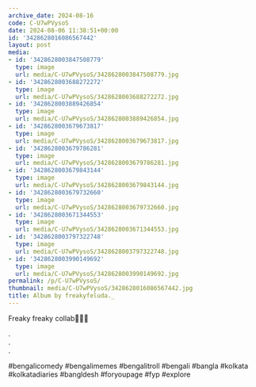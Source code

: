 ```yaml
---
archive_date: 2024-08-16
code: C-U7wPVysoS
date: 2024-08-06 11:38:51+00:00
id: '3428628016086567442'
layout: post
media:
- id: '3428628003847508779'
  type: image
  url: media/C-U7wPVysoS/3428628003847508779.jpg
- id: '3428628003688272272'
  type: image
  url: media/C-U7wPVysoS/3428628003688272272.jpg
- id: '3428628003889426854'
  type: image
  url: media/C-U7wPVysoS/3428628003889426854.jpg
- id: '3428628003679673817'
  type: image
  url: media/C-U7wPVysoS/3428628003679673817.jpg
- id: '3428628003679786281'
  type: image
  url: media/C-U7wPVysoS/3428628003679786281.jpg
- id: '3428628003679843144'
  type: image
  url: media/C-U7wPVysoS/3428628003679843144.jpg
- id: '3428628003679732660'
  type: image
  url: media/C-U7wPVysoS/3428628003679732660.jpg
- id: '3428628003671344553'
  type: image
  url: media/C-U7wPVysoS/3428628003671344553.jpg
- id: '3428628003797322748'
  type: image
  url: media/C-U7wPVysoS/3428628003797322748.jpg
- id: '3428628003990149692'
  type: image
  url: media/C-U7wPVysoS/3428628003990149692.jpg
permalink: /p/C-U7wPVysoS/
thumbnail: media/C-U7wPVysoS/3428628016086567442.jpg
title: Album by freakyfeluda._
---
```


Freaky freaky collab👅👅👅  
  
.  
.  
.  
  
#bengalicomedy #bengalimemes #bengalitroll #bengali #bangla #kolkata #kolkatadiaries #bangldesh #foryoupage #fyp #explore